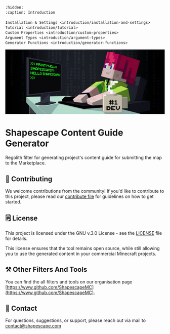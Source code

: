 ```{toctree}
:hidden:
:caption: Introduction

Installation & Settings <introduction/installation-and-settings>
Tutorial <introduction/tutorial>
Custom Properties <introduction/custom-properties>
Argument Types <introduction/argument-types>
Generator Functions <introduction/generator-functions>
```

![](../header.jpg)

# Shapescape Content Guide Generator
Regolith filter for generating project's content guide for submitting the
map to the Marketplace.

## 👷 Contributing
We welcome contributions from the community! If you'd like to contribute to this project, please read our [contribute file](https://www.github.com/ShapescapeMC/Shapescape-Content-Guide-Generator/blob/main/CONTRIBUTING.md) for guidelines on how to get started.

## 🗒️ License
This project is licensed under the GNU v.3.0 License - see the [LICENSE](https://github.com/ShapescapeMC/Shapescape-Content-Guide-Generator/blob/main/LICENSE) file for details.

This license ensures that the tool remains open source, while still allowing you to use the generated content in your commercial Minecraft projects.

## ⚒️ Other Filters And Tools
You can find the all filters and tools on our organisation page [https://www.github.com/ShapescapeMC](https://www.github.com/ShapescapeMC).

## 📧 Contact
For questions, suggestions, or support, please reach out via mail to [contact@shapescape.com](mailto:contact@shapescape.com)
